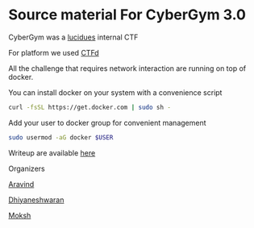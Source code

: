 # Source material For CyberGym 3.0

CyberGym was a [lucidues](https://www.lucideus.com) internal CTF

For platform we used [CTFd](https://github.com/CTFd/CTFd/)

All the challenge that requires network interaction are running on top of docker.

You can install docker on your system with a convenience script
``` bash
curl -fsSL https://get.docker.com | sudo sh -

```
Add your user to docker group for convenient management
``` bash
sudo usermod -aG docker $USER
```

Writeup are available [here]()

Organizers

[Aravind](https://github.com/a6avind)

[Dhiyaneshwaran](https://github.com/DhiyaneshGeek)

[Moksh](https://github.com/moksh-lucideus)
